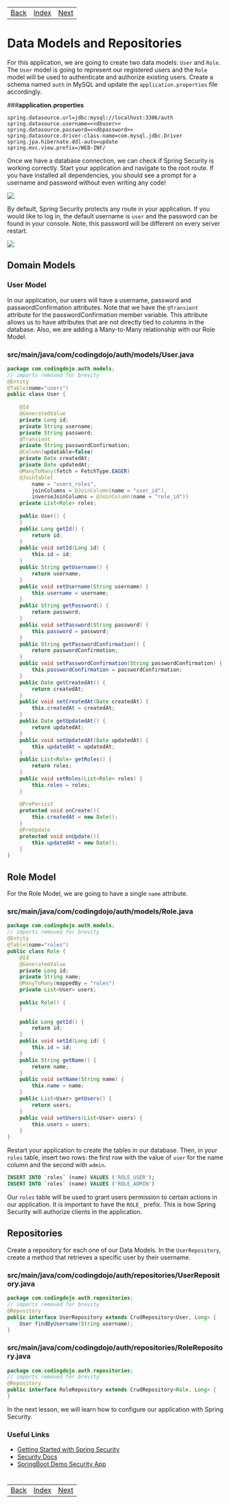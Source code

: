 <table width="100%">
    <tr>
        <td><a href="./002_Overview.md">Back</a></td>
        <td><a href="../../Index.md">Index</a></td>
        <td><a href="./004_WebSecurity.md">Next</a></td>
    </tr>
</table>

#

#   Data Models and Repositories
For this application, we are going to create two data models: `User` and `Role`. The `User` model is going to represent our registered users and the `Role` model will be used to authenticate and authorize existing users. Create a schema named `auth` in MySQL and update the `application.properties` file accordingly.

###__application.properties__
```
spring.datasource.url=jdbc:mysql://localhost:3306/auth
spring.datasource.username=<<dbuser>>
spring.datasource.password=<<dbpassword>>
spring.datasource.driver-class-name=com.mysql.jdbc.Driver
spring.jpa.hibernate.ddl-auto=update
spring.mvc.view.prefix=/WEB-INF/
```
Once we have a database connection, we can check if Spring Security is working correctly. Start your application and navigate to the root route. If you have installed all dependencies, you should see a prompt for a username and password without even writing any code!

<img src="./../../000_img/authenticationRequired.png">

By default, Spring Security protects any route in your application. If you would like to log in, the default username is `user` and the password can be found in your console. Note, this password will be different on every server restart.

<img src="./../../000_img/defaultPassword.png">

##  __Domain Models__
### __User Model__
In our application, our users will have a username, password and passwordConfirmation attributes. Note that we have the `@Transient` attribute for the passwordConfirmation member variable. This attribute allows us to have attributes that are not directly tied to columns in the database. Also, we are adding a Many-to-Many relationship with our Role Model.

### __src/main/java/com/codingdojo/auth/models/User.java__
```java
package com.codingdojo.auth.models;
// imports removed for brevity
@Entity
@Table(name="users")
public class User {
    
    @Id
    @GeneratedValue
    private Long id;
    private String username;
    private String password;
    @Transient
    private String passwordConfirmation;
    @Column(updatable=false)
    private Date createdAt;
    private Date updatedAt;
    @ManyToMany(fetch = FetchType.EAGER)
    @JoinTable(
        name = "users_roles", 
        joinColumns = @JoinColumn(name = "user_id"), 
        inverseJoinColumns = @JoinColumn(name = "role_id"))
    private List<Role> roles;
    
    public User() {
    }
    public Long getId() {
        return id;
    }
    public void setId(Long id) {
        this.id = id;
    }
    public String getUsername() {
        return username;
    }
    public void setUsername(String username) {
        this.username = username;
    }
    public String getPassword() {
        return password;
    }
    public void setPassword(String password) {
        this.password = password;
    }
    public String getPasswordConfirmation() {
        return passwordConfirmation;
    }
    public void setPasswordConfirmation(String passwordConfirmation) {
        this.passwordConfirmation = passwordConfirmation;
    }
    public Date getCreatedAt() {
        return createdAt;
    }
    public void setCreatedAt(Date createdAt) {
        this.createdAt = createdAt;
    }
    public Date getUpdatedAt() {
        return updatedAt;
    }
    public void setUpdatedAt(Date updatedAt) {
        this.updatedAt = updatedAt;
    }
    public List<Role> getRoles() {
        return roles;
    }
    public void setRoles(List<Role> roles) {
        this.roles = roles;
    }
    
    @PrePersist
    protected void onCreate(){
        this.createdAt = new Date();
    }
    @PreUpdate
    protected void onUpdate(){
        this.updatedAt = new Date();
    }
}
```

## __Role Model__
For the Role Model, we are going to have a single `name` attribute.

### __src/main/java/com/codingdojo/auth/models/Role.java__
```java
package com.codingdojo.auth.models;
// imports removed for brevity
@Entity
@Table(name="roles")
public class Role {
    @Id
    @GeneratedValue
    private Long id;
    private String name;
    @ManyToMany(mappedBy = "roles")
    private List<User> users;
    
    public Role() {
    }
    
    public Long getId() {
        return id;
    }
    public void setId(Long id) {
        this.id = id;
    }
    public String getName() {
        return name;
    }
    public void setName(String name) {
        this.name = name;
    }
    public List<User> getUsers() {
        return users;
    }
    public void setUsers(List<User> users) {
        this.users = users;
    }
}
```
Restart your application to create the tables in our database. Then, in your `roles` table, insert two rows: the first row with the value of `user` for the name column and the second with `admin`.
```sql
INSERT INTO `roles` (name) VALUES ('ROLE_USER');
INSERT INTO `roles` (name) VALUES ('ROLE_ADMIN')
```
Our `roles` table will be used to grant users permission to certain actions in our application. It is important to have the `ROLE_` prefix. This is how Spring Security will authorize clients in the application.

##  __Repositories__
Create a repository for each one of our Data Models. In the `UserRepository`, create a method that retrieves a specific user by their username.

### __src/main/java/com/codingdojo/auth/repositories/UserRepository.java__
```java
package com.codingdojo.auth.repositories;
// imports removed for brevity
@Repository
public interface UserRepository extends CrudRepository<User, Long> {
    User findByUsername(String username);
}
```

### __src/main/java/com/codingdojo/auth/repositories/RoleRepository.java__
```java
package com.codingdojo.auth.repositories;
// imports removed for brevity
@Repository
public interface RoleRepository extends CrudRepository<Role, Long> {
}
```
In the next lesson, we will learn how to configure our application with Spring Security.

### __Useful Links__
*   [Getting Started with Spring Security](https://spring.io/guides/gs/securing-web/)
*   [Security Docs](https://docs.spring.io/spring-boot/docs/current/reference/html/boot-features-security.html)
*   [SpringBoot Demo Security App](https://github.com/spring-projects/spring-boot/tree/v1.5.4.RELEASE/spring-boot-samples/spring-boot-sample-web-secure)

#

[]()
<table width="100%">
    <tr>
        <td><a href="./002_Overview.md">Back</a></td>
        <td><a href="../../Index.md">Index</a></td>
        <td><a href="./004_WebSecurity.md">Next</a></td>
    </tr>
</table>